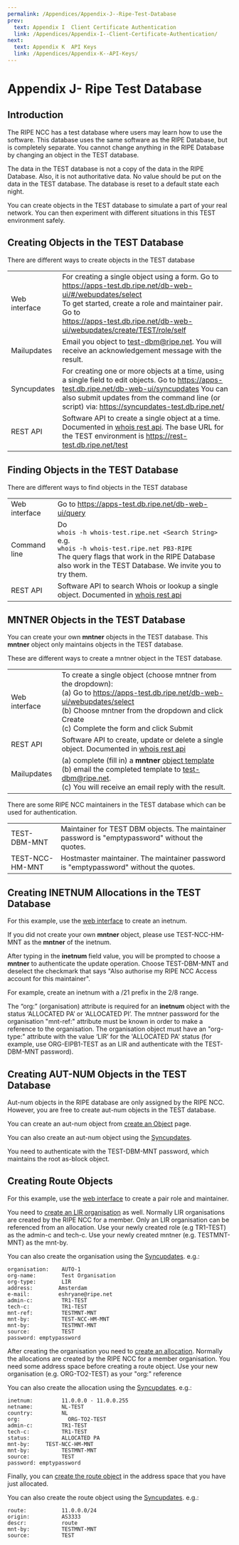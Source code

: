 ```yaml
---
permalink: /Appendices/Appendix-J--Ripe-Test-Database
prev:
  text: Appendix I  Client Certificate Authentication
  link: /Appendices/Appendix-I--Client-Certificate-Authentication/
next:
  text: Appendix K  API Keys
  link: /Appendices/Appendix-K--API-Keys/
---
```


# Appendix J- Ripe Test Database

## Introduction

The RIPE NCC has a test database where users may learn how to use the software. This database uses the same software as 
the RIPE Database, but is completely separate. You cannot change anything in the RIPE Database by changing an object in the TEST database.

The data in the TEST database is not a copy of the data in the RIPE Database. Also, it is not authoritative data. No 
value should be put on the data in the TEST database. The database is reset to a default state each night.

You can create objects in the TEST database to simulate a part of your real network. You can then experiment with different 
situations in this TEST environment safely.


## Creating Objects in the TEST Database

There are different ways to create objects in the TEST database

|               |                                                                                                                                                                                                                                                                    |
|---------------|--------------------------------------------------------------------------------------------------------------------------------------------------------------------------------------------------------------------------------------------------------------------|
| Web interface | For creating a single object using a form. Go to  <br/> https://apps-test.db.ripe.net/db-web-ui/#/webupdates/select <br/> To get started, create a role and maintainer pair. Go to  <br/> https://apps-test.db.ripe.net/db-web-ui/webupdates/create/TEST/role/self |
| Mailupdates   | Email you object to test-dbm@ripe.net. You will receive an acknowledgement message with the result.                                                                                                                                                                |
| Syncupdates   | For creating one or more objects at a time, using a single field to edit objects. Go to https://apps-test.db.ripe.net/db-web-ui/syncupdates  You can also submit updates from the command line (or script) via: https://syncupdates-test.db.ripe.net/              |
| REST API      | Software API to create a single object at a time.  Documented in [whois rest api](../Update-Methods/RESTful-API/#ripe-database-restful-api). The base URL for the TEST environment is https://rest-test.db.ripe.net/test                                           |


## Finding Objects in the TEST Database

There are different ways to find objects in the TEST database

|               |                                                                                                                                                                                                                                           |
|---------------|-------------------------------------------------------------------------------------------------------------------------------------------------------------------------------------------------------------------------------------------|
| Web interface | Go to https://apps-test.db.ripe.net/db-web-ui/query                                                                                                                                                                                       |
| Command line  | Do <br/>```whois -h whois-test.ripe.net <Search String>``` <br/> e.g. <br/>``` whois -h whois-test.ripe.net PB3-RIPE ``` <br/> The query flags that work in the RIPE Database also work in the TEST Database.  We invite you to try them. |
| REST API      | Software API to search Whois or lookup a single object. Documented in [whois rest api](../Update-Methods/RESTful-API/#ripe-database-restful-api)                                                                                          |


## MNTNER Objects in the TEST Database

You can create your own **mntner** objects in the TEST database. This **mntner** object only maintains objects in 
the TEST database.

These are different ways to create a mntner object in the TEST database.

|               |                                                                                                                                                                                                                                                                         |
|---------------|-------------------------------------------------------------------------------------------------------------------------------------------------------------------------------------------------------------------------------------------------------------------------|
| Web interface | To create a single object (choose mntner from the dropdown):  <br/> (a) Go to https://apps-test.db.ripe.net/db-web-ui/webupdates/select <br/> (b) Choose mntner from the dropdown and click Create <br/> (c) Complete the form and click Submit                         |
| REST API      | Software API to create, update or delete a single object. Documented in [whois rest api](../Update-Methods/RESTful-API/#ripe-database-restful-api)                                                                                                                      |
| Mailupdates   | (a) complete (fill in) a **mntner** [object template](../RPSL-Object-Types/Descriptions-of-Secondary-Objects/#description-of-the-mntner-object) <br/> (b) email the completed template to test-dbm@ripe.net. <br/> (c) You will receive an email reply with the result. |

There are some RIPE NCC maintainers in the TEST database which can be used for authentication.

|                 |                                                                                                 |
|-----------------|-------------------------------------------------------------------------------------------------|
| TEST-DBM-MNT    | Maintainer for TEST DBM objects. The maintainer password is "emptypassword" without the quotes. |
| TEST-NCC-HM-MNT | Hostmaster maintainer. The maintainer password is "emptypassword" without the quotes.           |


## Creating INETNUM Allocations in the TEST Database

For this example, use the [web interface](https://apps-test.db.ripe.net/db-web-ui/webupdates/select) to create an inetnum. 

If you did not create your own **mntner** object, please use TEST-NCC-HM-MNT as the **mntner** of the inetnum.

After typing in the **inetnum** field value, you will be prompted to choose a **mntner** to authenticate the update 
operation. Choose TEST-DBM-MNT and deselect the checkmark that says "Also authorise my RIPE NCC Access account for 
this maintainer".

For example, create an inetnum with a /21 prefix in the 2/8 range.

The “org:” (organisation) attribute is required for an **inetnum** object with the status ‘ALLOCATED PA’ or ‘ALLOCATED 
PI’. The mntner password for the organisation "mnt-ref:" attribute must be known in order to make a reference to the organisation. 
The organisation object must have an "org-type:" attribute with the value ‘LIR’ for the 'ALLOCATED PA' status 
(for example, use ORG-EIPB1-TEST as an LIR and authenticate with the TEST-DBM-MNT password).


## Creating AUT-NUM Objects in the TEST Database

Aut-num objects in the RIPE database are only assigned by the RIPE NCC. However, you are free to create aut-num objects 
in the TEST database.

You can create an aut-num object from [create an Object](https://apps-test.db.ripe.net/db-web-ui/webupdates/select) 
page.

You can also create an aut-num object using the [Syncupdates](https://apps-test.db.ripe.net/db-web-ui/syncupdates).

You need to authenticate with the TEST-DBM-MNT password, which maintains the root as-block object.


## Creating Route Objects

For this example, use the [web interface](https://apps-test.db.ripe.net/db-web-ui/webupdates/create/TEST/role/self) 
to create a pair role and maintainer.

You need to [create an LIR organisation](https://apps-test.db.ripe.net/db-web-ui/webupdates/create/TEST/organisation) as well. Normally LIR organisations are created by the RIPE NCC for a member.
Only an LIR organisation can be referenced from an allocation. Use your newly created role (e.g TR1-TEST) as the 
admin-c and tech-c. Use your newly created mntner (e.g. TESTMNT-MNT) as the mnt-by.

You can also create the organisation using the [Syncupdates](https://apps-test.db.ripe.net/db-web-ui/syncupdates).
e.g.:
```
organisation:    AUTO-1
org-name:        Test Organisation
org-type:        LIR
address:        Amsterdam
e-mail:         eshryane@ripe.net
admin-c:         TR1-TEST
tech-c:          TR1-TEST
mnt-ref:         TESTMNT-MNT
mnt-by:          TEST-NCC-HM-MNT
mnt-by:          TESTMNT-MNT
source:          TEST
password: emptypassword
```

After creating the organisation you need to [create an allocation](https://apps-test.db.ripe.net/db-web-ui/webupdates/create/TEST/inetnum). Normally the allocations are created by the RIPE 
NCC for a member organisation. You need some address space before creating a route object. Use your new organisation
(e.g. ORG-TO2-TEST) as your "org:" reference

You can also create the allocation using the [Syncupdates](https://apps-test.db.ripe.net/db-web-ui/syncupdates).
e.g.:
``` 
inetnum:         11.0.0.0 - 11.0.0.255
netname:         NL-TEST
country:         NL
org:               ORG-TO2-TEST
admin-c:         TR1-TEST
tech-c:          TR1-TEST
status:          ALLOCATED PA
mnt-by:     TEST-NCC-HM-MNT
mnt-by:          TESTMNT-MNT
source:          TEST
password: emptypassword
```

Finally, you can [create the route object](https://apps-test.db.ripe.net/db-web-ui/webupdates/create/TEST/route) in the address space that you have just allocated.

You can also create the route object using the [Syncupdates](https://apps-test.db.ripe.net/db-web-ui/syncupdates).
e.g.:
``` 
route:           11.0.0.0/24
origin:          AS3333
descr:           route
mnt-by:          TESTMNT-MNT
source:          TEST
```

